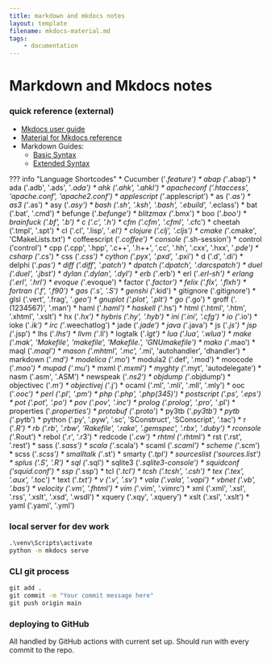 ```yaml
---
title: markdown and mkdocs notes
layout: template
filename: mkdocs-material.md
tags:
    - documentation
---
```


# Markdown and Mkdocs notes
### quick reference (external)
* [Mkdocs user guide](https://www.mkdocs.org/user-guide/)  
* [Material for Mkdocs reference](https://squidfunk.github.io/mkdocs-material/reference/)
* Markdown Guides:
    * [Basic Syntax](https://www.markdownguide.org/basic-syntax/)
    * [Extended Syntax](https://www.markdownguide.org/extended-syntax/)

??? info "Language Shortcodes"
    * Cucumber ('*.feature')
    * abap ('*.abap')
    * ada ('.adb', '.ads', '*.ada')
    * ahk ('.ahk', '.ahkl')
    * apacheconf ('.htaccess', 'apache.conf', 'apache2.conf')
    * applescript ('*.applescript')
    * as ('*.as')
    * as3 ('*.as')
    * asy ('*.asy')
    * bash ('.sh', '.ksh', '.bash', '.ebuild', '*.eclass')
    * bat ('.bat', '.cmd')
    * befunge ('*.befunge')
    * blitzmax ('*.bmx')
    * boo ('*.boo')
    * brainfuck ('.bf', '.b')
    * c ('.c', '.h')
    * cfm ('.cfm', '.cfml', '*.cfc')
    * cheetah ('.tmpl', '.spt')
    * cl ('.cl', '.lisp', '*.el')
    * clojure ('.clj', '.cljs')
    * cmake ('*.cmake', 'CMakeLists.txt')
    * coffeescript ('*.coffee')
    * console ('*.sh-session')
    * control ('control')
    * cpp ('.cpp', '.hpp', '.c++', '.h++', '.cc', '.hh', '.cxx', '.hxx', '*.pde')
    * csharp ('*.cs')
    * css ('*.css')
    * cython ('.pyx', '.pxd', '*.pxi')
    * d ('.d', '.di')
    * delphi ('*.pas')
    * diff ('.diff', '.patch')
    * dpatch ('.dpatch', '.darcspatch')
    * duel ('.duel', '.jbst')
    * dylan ('.dylan', '.dyl')
    * erb ('*.erb')
    * erl ('*.erl-sh')
    * erlang ('.erl', '.hrl')
    * evoque ('*.evoque')
    * factor ('*.factor')
    * felix ('.flx', '.flxh')
    * fortran ('.f', '.f90')
    * gas ('.s', '.S')
    * genshi ('*.kid')
    * gitignore ('.gitignore')
    * glsl ('.vert', '.frag', '*.geo')
    * gnuplot ('.plot', '.plt')
    * go ('*.go')
    * groff ('.(1234567)', '.man')
    * haml ('*.haml')
    * haskell ('*.hs')
    * html ('.html', '.htm', '.xhtml', '.xslt')
    * hx ('*.hx')
    * hybris ('.hy', '.hyb')
    * ini ('.ini', '.cfg')
    * io ('*.io')
    * ioke ('*.ik')
    * irc ('*.weechatlog')
    * jade ('*.jade')
    * java ('*.java')
    * js ('*.js')
    * jsp ('*.jsp')
    * lhs ('*.lhs')
    * llvm ('*.ll')
    * logtalk ('*.lgt')
    * lua ('.lua', '.wlua')
    * make ('.mak', 'Makefile', 'makefile', 'Makefile.', 'GNUmakefile')
    * mako ('*.mao')
    * maql ('*.maql')
    * mason ('.mhtml', '.mc', '*.mi', 'autohandler', 'dhandler')
    * markdown ('*.md')
    * modelica ('*.mo')
    * modula2 ('.def', '.mod')
    * moocode ('*.moo')
    * mupad ('*.mu')
    * mxml ('*.mxml')
    * myghty ('*.myt', 'autodelegate')
    * nasm ('.asm', '.ASM')
    * newspeak ('*.ns2')
    * objdump ('*.objdump')
    * objectivec ('*.m')
    * objectivej ('*.j')
    * ocaml ('.ml', '.mli', '.mll', '.mly')
    * ooc ('*.ooc')
    * perl ('.pl', '.pm')
    * php ('.php', '.php(345)')
    * postscript ('.ps', '.eps')
    * pot ('.pot', '.po')
    * pov ('.pov', '.inc')
    * prolog ('.prolog', '.pro', '*.pl')
    * properties ('*.properties')
    * protobuf ('*.proto')
    * py3tb ('*.py3tb')
    * pytb ('*.pytb')
    * python ('.py', '.pyw', '.sc', 'SConstruct', 'SConscript', '.tac')
    * r ('*.R')
    * rb ('.rb', '.rbw', 'Rakefile', '.rake', '.gemspec', '.rbx', '.duby')
    * rconsole ('*.Rout')
    * rebol ('.r', '.r3')
    * redcode ('*.cw')
    * rhtml ('*.rhtml')
    * rst ('.rst', '.rest')
    * sass ('*.sass')
    * scala ('*.scala')
    * scaml ('*.scaml')
    * scheme ('*.scm')
    * scss ('*.scss')
    * smalltalk ('*.st')
    * smarty ('*.tpl')
    * sourceslist ('sources.list')
    * splus ('.S', '.R')
    * sql ('*.sql')
    * sqlite3 ('*.sqlite3-console')
    * squidconf ('squid.conf')
    * ssp ('*.ssp')
    * tcl ('*.tcl')
    * tcsh ('.tcsh', '.csh')
    * tex ('.tex', '.aux', '*.toc')
    * text ('*.txt')
    * v ('.v', '.sv')
    * vala ('.vala', '.vapi')
    * vbnet ('.vb', '.bas')
    * velocity ('.vm', '.fhtml')
    * vim ('*.vim', '.vimrc')
    * xml ('.xml', '.xsl', '.rss', '.xslt', '.xsd', '.wsdl')
    * xquery ('.xqy', '.xquery')
    * xslt ('.xsl', '.xslt')
    * yaml ('.yaml', '.yml')

### local server for dev work
``` bat title="run terminal at root folder (./GitHub/malleus-obliviorum)" 
.\venv\Scripts\activate
python -m mkdocs serve
```

### CLI git process
``` bat title="add, commit, and push"
git add .
git commit -m "Your commit message here"
git push origin main
```
### deploying to GitHub
All handled by GitHub actions with current set up. Should run with every commit to the repo. 